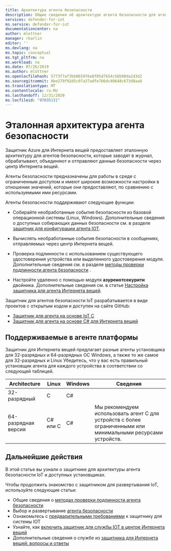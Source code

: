 ```yaml
---
title: Архитектура агента безопасности
description: Общие сведения об архитектуре агента безопасности для агентов, используемых в службе "защитник Azure для IoT".
services: defender-for-iot
ms.service: defender-for-iot
documentationcenter: na
author: mlottner
manager: rkarlin
editor: ''
ms.devlang: na
ms.topic: conceptual
ms.tgt_pltfrm: na
ms.workload: na
ms.date: 07/26/2019
ms.author: mlottner
ms.openlocfilehash: 5773f7af3bb065976e8f05d7b54c58b90da2d3d2
ms.sourcegitcommit: 8be279f92d5c07a37adfe766dc40648c673d8aa8
ms.translationtype: MT
ms.contentlocale: ru-RU
ms.lasthandoff: 12/31/2020
ms.locfileid: "97835131"
---
```

# <a name="security-agent-reference-architecture"></a>Эталонная архитектура агента безопасности

Защитник Azure для Интернета вещей предоставляет эталонную архитектуру для агентов безопасности, которые заводят в журнал, обрабатывают, объединяют и отправляют данные безопасности через центр Интернета вещей.

Агенты безопасности предназначены для работы в среде с ограниченным доступом и имеют широкие возможности настройки в отношении значений, которые они предоставляют, по сравнению с используемыми ими ресурсами.

Агенты безопасности поддерживают следующие функции:

- Собирайте необработанные события безопасности из базовой операционной системы (Linux, Windows). Дополнительные сведения о доступных собирающих данных безопасности см. в разделе [защитник для конфигурации агента IOT](how-to-agent-configuration.md).

- Вычислять необработанные события безопасности в сообщениях, отправляемых через центр Интернета вещей.

- Проверка подлинности с использованием существующего удостоверения устройства или выделенного удостоверения модуля. Дополнительные сведения см. в разделе [методы проверки подлинности агента безопасности](concept-security-agent-authentication-methods.md) .

- Настройте удаленно с помощью модуля **азуреиотсекурити** двойника. Дополнительные сведения см. в статье [Настройка защитника для агента Интернета вещей](how-to-agent-configuration.md).

Защитник для агентов безопасности IoT разрабатывается в виде проектов с открытым кодом и доступен на сайте GitHub:

- [Защитник для агента на основе IoT C](https://github.com/Azure/Azure-IoT-Security-Agent-C)
- [Защитник для агента на основе C# для Интернета вещей](https://github.com/Azure/Azure-IoT-Security-Agent-CS)

## <a name="agent-supported-platforms"></a>Поддерживаемые в агенте платформы

Защитник для Интернета вещей предлагает разные агенты установщика для 32-разрядных и 64-разрядных ОС Windows, а также то же самое для 32-разрядных и Linux Убедитесь, что у вас есть правильный установщик агента для каждого устройства в соответствии со следующей таблицей.

| Architecture | Linux | Windows | Сведения |
|--|--|--|--|
| 32-разрядный | C | C# |  |
| 64-разрядная версия | C# или C | C# | Мы рекомендуем использовать агент C для устройств с более ограниченными или минимальными ресурсами устройств. |


## <a name="next-steps"></a>Дальнейшие действия

В этой статье вы узнали о защитнике для архитектуры агента безопасности IoT и доступных установщиках.

Чтобы продолжить знакомство с защитником для развертывания IoT, используйте следующие статьи:

- Общие сведения о [методах проверки подлинности агента безопасности](concept-security-agent-authentication-methods.md)
- Выбор и развертывание [агента безопасности](how-to-deploy-agent.md)
- Ознакомьтесь с [предварительными требованиями](quickstart-system-prerequisites.md) к защитнику для системы IOT
- Узнайте, как [включить защитник для службы IOT в центре Интернета вещей](quickstart-onboard-iot-hub.md)
- Дополнительные сведения о службе из [защитника для Интернета вещей: вопросы и ответы](resources-frequently-asked-questions.md)
